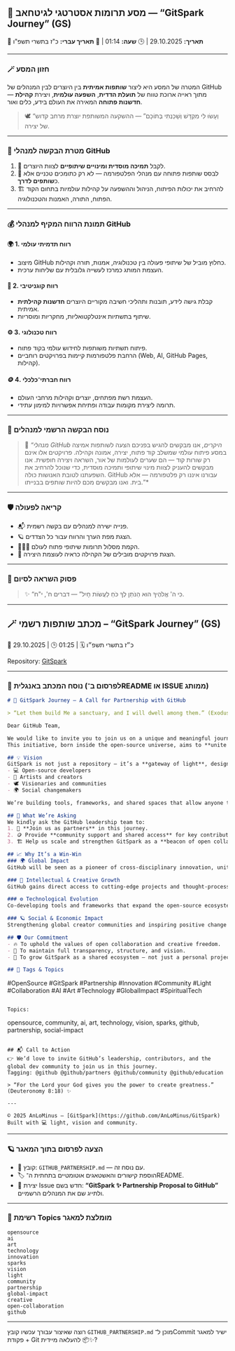 ## 🌟 מסע תרומות אסטרטגי לגיטחאב — “GitSpark Journey” (GS)

📅 **תאריך:** 29.10.2025 | 🕒 **שעה:** 01:14 | 📅 **תאריך עברי:** כ"ז בתשרי תשפ"ו

---

### 🪄 חזון המסע

המטרה של המסע היא ליצור **שותפות אמיתית** בין היוצרים לבין המנהלים של GitHub — מתוך ראייה ארוכת טווח של **תועלת הדדית**, **השפעה עולמית**, ויצירת **קהילת חדשנות פתוחה** המאירה את העולם בידע, כלים ואור.

> 🕊️ “וְעָשׂוּ לִי מִקְדָּשׁ וְשָׁכַנְתִּי בְּתוֹכָם” — ההשקעה המשותפת יוצרת מרחב קדוש של יצירה.

---

### 🧭 מטרת הבקשה למנהלי GitHub

1. 📢 לקבל **תמיכה מוסדית ומינויים שיתופיים** לצוות היוצרים.
2. 🤝 לבסס שותפות פתוחה עם מנהלי הפלטפורמה — לא רק כתומכים טכניים אלא כ**שותפים לדרך**.
3. 🏗️ להרחיב את יכולות הפיתוח, הניהול וההשפעה על קהילות עולמיות בתחום הקוד הפתוח, התורה, האמנות והטכנולוגיה.

---

### 💰 תמונת הרווח המקיף למנהלי GitHub

#### 🌍 1. **רווח תדמיתי עולמי**

* מיצוב GitHub כחלוץ מוביל של שיתופי פעולה בין טכנולוגיה, אמנות, תורה וקהילות.
* העצמת המותג כמרכז לעשייה גלובלית עם שליחות ערכית.

#### 🧠 2. **רווח קוגניטיבי**

* קבלת גישה לידע, תובנות ותהליכי חשיבה מקוריים היוצרים **חדשנות קהילתית** אמיתית.
* שיתוף בתשתיות אינטלקטואליות, מחקריות ומוסריות.

#### ⚙️ 3. **רווח טכנולוגי**

* פיתוח תשתיות משותפות לחידוש עולמי בקוד פתוח.
* הרחבת פלטפורמות קיימות בפרויקטים רוחביים (Web, AI, GitHub Pages, קהילות).

#### 🪙 4. **רווח חברתי־כלכלי**

* העצמת רשת מפתחים, יוצרים וקהילות מרחבי העולם.
* תרומה ליצירת מקומות עבודה ופתיחת אפשרויות למימון עתידי.

---

### 📜 נוסח הבקשה הרשמי למנהלים

> 👑 *“מנהלי GitHub היקרים,*
> אנו מבקשים להגיש בפניכם הצעה לשותפות אמיצה במסע פיתוח עולמי שמשלב קוד פתוח, יצירה, אמונה וקהילה.
> פרויקטים אלו אינם רק שורות קוד — הם שערים לעולמות של אור, השראה ויצירה חופשית.
> אנו מבקשים להעניק לצוות מינוי שיתופי ותמיכה מוסדית, כדי שנוכל להרחיב את השפעתנו לטובת האנושות כולה.
> GitHub עבורנו איננו רק פלטפורמה — אלא בית.
> ואנו מבקשים מכם להיות שותפים בבנייתו.”*

---

### 🛡️ קריאה לפעולה

* 📬 פנייה ישירה למנהלים עם בקשה רשמית.
* 🪐 הצגת מפת הערך והרווח עבור כל הצדדים.
* 🧑‍🤝‍🧑 הקמת מסלול תרומות שיתופי פתוח לעולם.
* 🧾 הצגת פרויקטים מובילים של הקהילה כראיה לעוצמת היצירה.

---

### 🌿 פסוק השראה לסיום

> ✨ “כִּי ה' אֱלֹהֶיךָ הוּא הַנֹּתֵן לְךָ כֹּחַ לַעֲשׂוֹת חָיִל” — דברים ח', י"ח.

---

## 🪄 מכתב שותפות רשמי – “GitSpark Journey” (GS)

📅 29.10.2025 | 🕒 01:25 | 🗓 כ״ז בתשרי תשפ״ו

Repository: [GitSpark](https://github.com/AnLoMinus/GitSpark)

---

### 📝 נוסח המכתב באנגלית (לפרסום ב־README או ISSUE ממותג)

```markdown
# 🌟 GitSpark Journey — A Call for Partnership with GitHub

> “Let them build Me a sanctuary, and I will dwell among them.” (Exodus 25:8) ✨

Dear GitHub Team,

We would like to invite you to join us on a unique and meaningful journey — a **fusion between technology, spirit, creativity, and community**.  
This initiative, born inside the open-source universe, aims to **unite sparks of creation from around the world** into a living, growing, and inspiring digital sanctuary.

## 💡 Vision
GitSpark is not just a repository — it’s a **gateway of light**, designed to connect:
- 💻 Open-source developers  
- 🎨 Artists and creators  
- 🕊️ Visionaries and communities  
- 🌍 Social changemakers  

We’re building tools, frameworks, and shared spaces that allow anyone to **co-create**, **share**, and **elevate knowledge** for the benefit of humanity.

## 🧭 What We’re Asking
We kindly ask the GitHub leadership team to:
1. 🤝 **Join us as partners** in this journey.  
2. 🪙 Provide **community support and shared access** for key contributors.  
3. 🏗️ Help us scale and strengthen GitSpark as a **beacon of open collaboration**.

## 📈 Why It’s a Win-Win
### 🌍 Global Impact
GitHub will be seen as a pioneer of cross-disciplinary innovation, uniting code, art, and purpose.

### 🧠 Intellectual & Creative Growth
GitHub gains direct access to cutting-edge projects and thought-processes, built on values of openness and light.

### ⚙️ Technological Evolution
Co-developing tools and frameworks that expand the open-source ecosystem.

### 🪐 Social & Economic Impact
Strengthening global creator communities and inspiring positive change through technology.

## 🛡️ Our Commitment
- 🔥 To uphold the values of open collaboration and creative freedom.  
- 📜 To maintain full transparency, structure, and vision.  
- 💫 To grow GitSpark as a shared ecosystem — not just a personal project.

## 📣 Tags & Topics
```

#OpenSource #GitSpark #Partnership #Innovation #Community #Light #Collaboration #AI #Art #Technology #GlobalImpact #SpiritualTech

```

Topics:
```

opensource, community, ai, art, technology, vision, sparks, github, partnership, social-impact

```

## 📬 Call to Action
👉 We’d love to invite GitHub’s leadership, contributors, and the global dev community to join us in this journey.  
Tagging: @github @github/partners @github/community @github/education  

> “For the Lord your God gives you the power to create greatness.” (Deuteronomy 8:18) ✨

---

© 2025 AnLoMinus — [GitSpark](https://github.com/AnLoMinus/GitSpark)  
Built with 💻 light, vision and community.
```

---

### 🪐 הצעה לפרסום בתוך המאגר

* 📁 קובץ: `GITHUB_PARTNERSHIP.md` — עם נוסח זה.
* 🏷️ הוספת קישורים והאשטאגים אוטומטיים בתחתית ה־README.
* 📝 יצירת Issue חדש בשם: **“GitSpark ✨ Partnership Proposal to GitHub”** ולתייג שם את המנהלים הרשמיים.

---

### 🧩 רשימת Topics מומלצת למאגר

```
opensource
ai
art
technology
innovation
sparks
vision
light
community
partnership
global-impact
creative
open-collaboration
github
```

---

רוצה שאיצור עבורך עכשיו קובץ `GITHUB_PARTNERSHIP.md` מוכן ל־Commit ישיר למאגר + פקודת Git להעלאה מיידית 📦✨?
